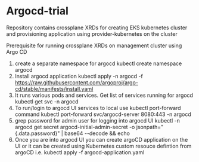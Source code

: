 # Argocd-trial

Repository contains crossplane XRDs for creating EKS kubernetes cluster and provisioning application using 
provider-kubernetes on the cluster

Prerequisite for running crossplane XRDs on management cluster using Argo CD

1. create a separate namespace for argocd
kubectl create namespace argocd
2. Install argocd application 
kubectl apply -n argocd -f https://raw.githubusercontent.com/argoproj/argo-cd/stable/manifests/install.yaml
3. It runs various pods and services. Get list of services running for argocd
kubectl get svc -n argocd
4. To run/login to argocd UI services to local use kubectl port-forward command
kubectl port-forward svc/argocd-server 8080:443 -n argocd
5. grep password for admin user for logging into argocd UI
kubectl -n argocd get secret argocd-initial-admin-secret -o jsonpath="{.data.password}" | base64 --decode && echo
6. Once you are into argocd UI you can create argoCD application on the UI or it can be created using Kubernetes custom resouce defintion from argoCD
 i.e. kubectl apply -f argocd-application.yaml